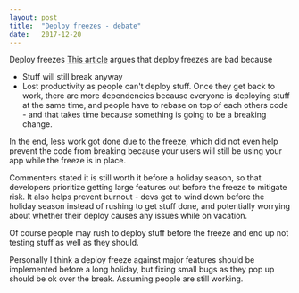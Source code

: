 ```yaml
---
layout: post
title:  "Deploy freezes - debate"
date:   2017-12-20
---
```


Deploy freezes 
[This article](https://www.xaprb.com/blog/2014/11/29/code-freezes-dont-prevent-outages/) 
argues that deploy freezes are bad because
* Stuff will still break anyway
* Lost productivity as people can't deploy stuff. Once they get back to work,
there are more dependencies because everyone is deploying stuff at the same time,
and people have to rebase on top of each others code - and that takes time
because something is going to be a breaking change.

In the end, less work got done due to the freeze, which did not even
help prevent the code from breaking because your users will still be
using your app while the freeze is in place.


Commenters stated it is still worth it before a holiday season,
so that developers prioritize getting large features out before the freeze to mitigate risk.
It also helps prevent burnout - devs get to wind down before the holiday season
instead of rushing to get stuff done,
and potentially worrying about whether their deploy causes any issues
while on vacation.

Of course people may rush to deploy stuff before the freeze 
and end up not testing stuff as well as they should.

Personally I think a deploy freeze against major features should be
implemented before a long holiday,
but fixing small bugs as they pop up should be ok over the break.
Assuming people are still working.
